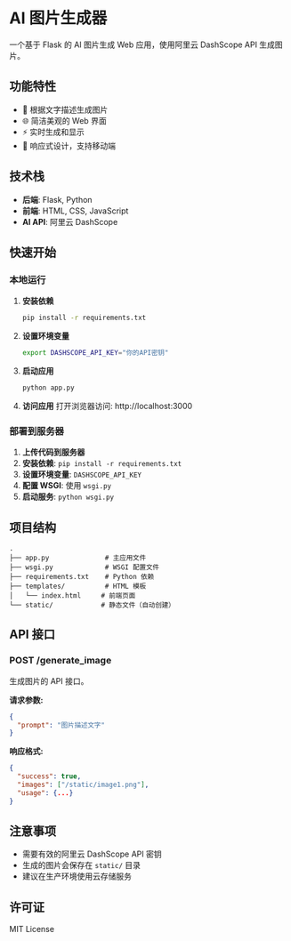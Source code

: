 # AI 图片生成器

一个基于 Flask 的 AI 图片生成 Web 应用，使用阿里云 DashScope API 生成图片。

## 功能特性

- 🎨 根据文字描述生成图片
- 🌐 简洁美观的 Web 界面
- ⚡ 实时生成和显示
- 📱 响应式设计，支持移动端

## 技术栈

- **后端**: Flask, Python
- **前端**: HTML, CSS, JavaScript
- **AI API**: 阿里云 DashScope

## 快速开始

### 本地运行

1. **安装依赖**
   ```bash
   pip install -r requirements.txt
   ```

2. **设置环境变量**
   ```bash
   export DASHSCOPE_API_KEY="你的API密钥"
   ```

3. **启动应用**
   ```bash
   python app.py
   ```

4. **访问应用**
   打开浏览器访问: http://localhost:3000

### 部署到服务器

1. **上传代码到服务器**
2. **安装依赖**: `pip install -r requirements.txt`
3. **设置环境变量**: `DASHSCOPE_API_KEY`
4. **配置 WSGI**: 使用 `wsgi.py`
5. **启动服务**: `python wsgi.py`

## 项目结构

```
.
├── app.py              # 主应用文件
├── wsgi.py             # WSGI 配置文件
├── requirements.txt    # Python 依赖
├── templates/          # HTML 模板
│   └── index.html     # 前端页面
└── static/            # 静态文件（自动创建）
```

## API 接口

### POST /generate_image

生成图片的 API 接口。

**请求参数:**
```json
{
  "prompt": "图片描述文字"
}
```

**响应格式:**
```json
{
  "success": true,
  "images": ["/static/image1.png"],
  "usage": {...}
}
```

## 注意事项

- 需要有效的阿里云 DashScope API 密钥
- 生成的图片会保存在 `static/` 目录
- 建议在生产环境使用云存储服务

## 许可证

MIT License
